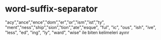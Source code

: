 # word-suffix-separator
"acy","ance","ence","dom","er","or","ism","ist","ty", "ment","ness","ship","sion","tion","ate","esque", "ful", "ic", "ous", "ish", "ive", "less", "ed", "ing", "ly", "ward", "wise" ile biten kelimeleri ayırır
